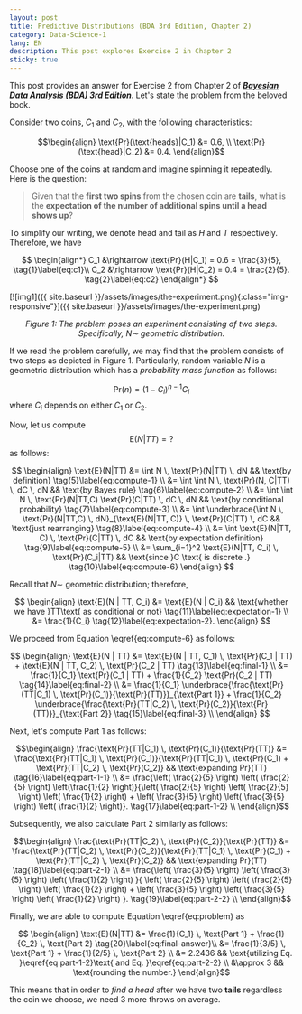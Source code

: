 ```yaml
---
layout: post
title: Predictive Distributions (BDA 3rd Edition, Chapter 2) 
category: Data-Science-1
lang: EN
description: This post explores Exercise 2 in Chapter 2
sticky: true
---
```


This post provides an answer for Exercise 2 from Chapter 2 of [_**Bayesian Data Analysis (BDA) 3rd Edition**_](http://www.stat.columbia.edu/~gelman/book/BDA3.pdf). Let's state the problem from the beloved book.   

Consider two coins, $C_1$ and $C_2$, with the following characteristics:     

$$\begin{align}
\text{Pr}(\text{heads}|C_1) &= 0.6, \\
\text{Pr}(\text{head}|C_2) &= 0.4.     
\end{align}$$

Choose one of the coins at random and imagine spinning it repeatedly.     
Here is the question: 

> Given that the **first two spins** from the chosen coin are **tails**, what is the **expectation of the number of additional spins until a head shows up**?

To simplify our writing, we denote $\text{head}$ and $\text{tail}$ as $H$ and $T$ respectively. Therefore, we have

$$
  \begin{align*}
    C_1 &\rightarrow \text{Pr}(H|C_1) = 0.6 = \frac{3}{5}, \tag{1}\label{eq:c1}\\
    C_2 &\rightarrow \text{Pr}(H|C_2) = 0.4 = \frac{2}{5}. \tag{2}\label{eq:c2}
  \end{align*}
$$

[![img1]({{ site.baseurl }}/assets/images/the-experiment.png){:class="img-responsive"}]({{ site.baseurl }}/assets/images/the-experiment.png)*<center>$\pmb{\text{Figure 1}}$: The problem poses an experiment consisting of two steps. Specifically, $N \sim$ geometric distribution.</center>*
    

If we read the problem carefully, we may find that the problem consists of two steps as depicted in $\pmb{\text{Figure 1}}$. Particularly, random variable $N$ is a geometric distribution which has a _probability mass function_ as follows:

$$
  \begin{equation}
    \text{Pr}(n) = (1-C_i)^{n-1} C_i \tag{3}\label{eq:pmf-geometri}
  \end{equation}
$$
where $C_i$ depends on either $C_1$ or $C_2$.    
    
Now, let us compute
   $$ \begin{equation}
    \text{E}(N|TT) = ? \tag{4}\label{eq:problem} 
   \end{equation}$$
as follows:

$$
  \begin{align}
    \text{E}(N|TT) &= \int N \, \text{Pr}(N|TT) \, dN && \text{by definition} \tag{5}\label{eq:compute-1} \\ 
                   &= \int \int N \, \text{Pr}(N, C|TT) \, dC \, dN && \text{by Bayes rule} \tag{6}\label{eq:compute-2} \\ 
                   &= \int \int N \, \text{Pr}(N|TT,C) \text{Pr}(C|TT) \, dC \, dN && \text{by conditional probability} \tag{7}\label{eq:compute-3} \\ 
                   &= \int \underbrace{\int N \, \text{Pr}(N|TT,C) \, dN}_{\text{E}(N|TT, C)} \, \text{Pr}(C|TT) \, dC && \text{just rearranging} \tag{8}\label{eq:compute-4} \\
                   &= \int \text{E}(N|TT, C) \, \text{Pr}(C|TT) \, dC && \text{by expectation definition} \tag{9}\label{eq:compute-5} \\
                   &= \sum_{i=1}^2 \text{E}(N|TT, C_i) \, \text{Pr}(C_i|TT) && \text{since }C \text{ is discrete .}   \tag{10}\label{eq:compute-6}                   
  \end{align}
$$

Recall that $N \sim$ geometric distribution; therefore, 

$$
  \begin{align}
    \text{E}(N | TT, C_i) &= \text{E}(N | C_i) && \text{whether we have }TT\text{ as conditional or not} \tag{11}\label{eq:expectation-1} \\
                          &= \frac{1}{C_i}         \tag{12}\label{eq:expectation-2}.
  \end{align}
$$

We proceed from Equation \eqref{eq:compute-6} as follows:

$$ \begin{align}
  \text{E}(N | TT) &= \text{E}(N | TT, C_1) \, \text{Pr}(C_1 | TT) +  \text{E}(N | TT, C_2) \, \text{Pr}(C_2 | TT) \tag{13}\label{eq:final-1} \\
                   &= \frac{1}{C_1} \text{Pr}(C_1 | TT) +  \frac{1}{C_2} \text{Pr}(C_2 | TT) \tag{14}\label{eq:final-2}   \\
                   &= \frac{1}{C_1} \underbrace{\frac{\text{Pr}(TT|C_1) \, \text{Pr}(C_1)}{\text{Pr}(TT)}}_{\text{Part 1}} +  \frac{1}{C_2}  \underbrace{\frac{\text{Pr}(TT|C_2) \, \text{Pr}(C_2)}{\text{Pr}(TT)}}_{\text{Part 2}} \tag{15}\label{eq:final-3}   \\
\end{align}
$$

Next, let's compute $\text{Part 1}$ as follows:

$$\begin{align}
  \frac{\text{Pr}(TT|C_1) \, \text{Pr}(C_1)}{\text{Pr}(TT)} &= \frac{\text{Pr}(TT|C_1) \, \text{Pr}(C_1)}{\text{Pr}(TT|C_1) \, \text{Pr}(C_1) + \text{Pr}(TT|C_2) \, \text{Pr}(C_2)} && \text{expanding Pr}(TT) \tag{16}\label{eq:part-1-1} \\
     &= \frac{\left( \frac{2}{5} \right) \left( \frac{2}{5} \right) \left(\frac{1}{2} \right)}{\left( \frac{2}{5} \right) \left( \frac{2}{5} \right) \left( \frac{1}{2} \right) + \left( \frac{3}{5} \right) \left( \frac{3}{5} \right) \left( \frac{1}{2} \right)}. \tag{17}\label{eq:part-1-2} \\
\end{align}$$

Subsequently, we also calculate $\text{Part 2}$ similarly as follows:

$$\begin{align}
  \frac{\text{Pr}(TT|C_2) \, \text{Pr}(C_2)}{\text{Pr}(TT)} &= \frac{\text{Pr}(TT|C_2) \, \text{Pr}(C_2)}{\text{Pr}(TT|C_1) \, \text{Pr}(C_1) + \text{Pr}(TT|C_2) \, \text{Pr}(C_2)} && \text{expanding Pr}(TT) \tag{18}\label{eq:part-2-1} \\
     &= \frac{\left( \frac{3}{5} \right) \left( \frac{3}{5} \right) \left( \frac{1}{2} \right) }{ \left( \frac{2}{5} \right) \left( \frac{2}{5} \right) \left( \frac{1}{2} \right) + \left( \frac{3}{5} \right) \left( \frac{3}{5} \right) \left( \frac{1}{2} \right) }. \tag{19}\label{eq:part-2-2} \\
\end{align}$$

Finally, we are able to compute Equation \eqref{eq:problem} as

$$ \begin{align}
  \text{E}(N|TT) &= \frac{1}{C_1} \, \text{Part 1} + \frac{1}{C_2} \, \text{Part 2} \tag{20}\label{eq:final-answer}\\
                 &= \frac{1}{3/5} \, \text{Part 1} + \frac{1}{2/5} \, \text{Part 2} \\
                 &= 2.2436   && \text{utilizing Eq. }\eqref{eq:part-1-2}\text{ and Eq. }\eqref{eq:part-2-2} \\
                 &\approx 3 && \text{rounding the number.}
\end{align}$$

This means that in order to _find a head_ after we have two **tails** regardless the coin we choose, we need $3$ more throws on average. 
